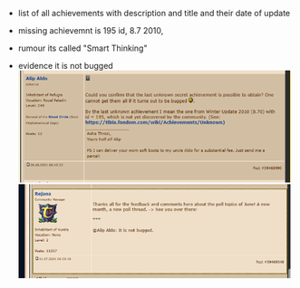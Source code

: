 - list of all achievements with description and title and their date of update


- missing achievemnt is 195 id, 8.7 2010, 
- rumour its called "Smart Thinking"
- evidence it is not bugged
 ![image](/q.png)
 ![image](/rejana.png)